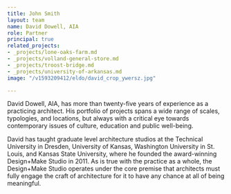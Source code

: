 ```yaml
---
title: John Smith
layout: team
name: David Dowell, AIA
role: Partner
principal: true
related_projects:
- _projects/lone-oaks-farm.md
- _projects/volland-general-store.md
- _projects/troost-bridge.md
- _projects/university-of-arkansas.md
image: "/v1593209412/eldo/david_crop_ywersz.jpg"

---
```

David Dowell, AIA, has more than twenty-five years of experience as a practicing architect. His portfolio of projects spans a wide range of scales, typologies, and locations, but always with a critical eye towards contemporary issues of culture, education and public well-being.

David has taught graduate level architecture studios at the Technical University in Dresden, University of Kansas, Washington University in St. Louis, and Kansas State University, where he founded the award-winning Design+Make Studio in 2011. As is true with the practice as a whole, the Design+Make Studio operates under the core premise that architects must fully engage the craft of architecture for it to have any chance at all of being meaningful.